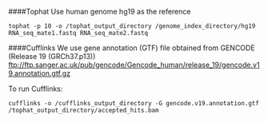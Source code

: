 ####Tophat
Use human genome hg19 as the reference
```
tophat -p 10 -o /tophat_output_directory /genome_index_directory/hg19 RNA_seq_mate1.fastq RNA_seq_mate2.fastq
```
####Cufflinks
We use gene annotation (GTF) file obtained from GENCODE (Release 19 (GRCh37.p13)) ftp://ftp.sanger.ac.uk/pub/gencode/Gencode_human/release_19/gencode.v19.annotation.gtf.gz

To run Cufflinks:
```
cufflinks -o /cufflinks_output_directory -G gencode.v19.annotation.gtf /tophat_output_directory/accepted_hits.bam
```
